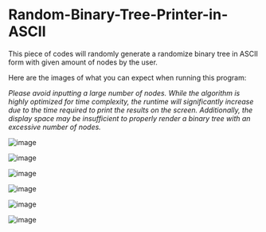# Random-Binary-Tree-Printer-in-ASCII


This piece of codes will randomly generate a randomize binary tree in ASCII form with given amount of nodes by the user.


Here are the images of what you can expect when running this program:

*Please avoid inputting a large number of nodes. While the algorithm is highly optimized for time complexity, the runtime will significantly increase due to the time required to print the results on the screen. Additionally, the display space may be insufficient to properly render a binary tree with an excessive number of nodes.*

![image](https://user-images.githubusercontent.com/62405278/109758043-051ec180-7bb9-11eb-8e10-14b554d8afa9.png)


![image](https://user-images.githubusercontent.com/62405278/109758077-14057400-7bb9-11eb-9605-32487d7945f1.png)


![image](https://user-images.githubusercontent.com/62405278/109758163-267fad80-7bb9-11eb-88b9-d2774c0daf30.png)


![image](https://user-images.githubusercontent.com/62405278/109758181-2d0e2500-7bb9-11eb-9397-d88aec86026b.png)


![image](https://user-images.githubusercontent.com/62405278/109758205-37302380-7bb9-11eb-8a2c-a6e13c6b7cc3.png)


![image](https://user-images.githubusercontent.com/62405278/109758227-3f885e80-7bb9-11eb-9c9a-dc7a2b359413.png)
